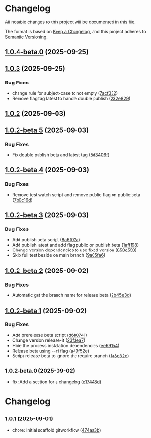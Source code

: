 # Changelog

All notable changes to this project will be documented in this file.

The format is based on [Keep a Changelog](https://keepachangelog.com/en/1.0.0/),
and this project adheres to [Semantic Versioning](https://semver.org/spec/v2.0.0.html).

## [1.0.4-beta.0](https://github.com/arizmuajianisan/gitworkflow/compare/v1.0.3...v1.0.4-beta.0) (2025-09-25)

## [1.0.3](https://github.com/arizmuajianisan/gitworkflow/compare/v1.0.2...v1.0.3) (2025-09-25)

### Bug Fixes

- change rule for subject-case to not empty ([7acf332](https://github.com/arizmuajianisan/gitworkflow/commit/7acf3321b29b2f0ac18870e7ab11b7606015a2dc))
- Remove flag tag latest to handle double publish ([232e829](https://github.com/arizmuajianisan/gitworkflow/commit/232e8299c35a62dcf407958beddc98109e8aa6fa))

## [1.0.2](https://github.com/arizmuajianisan/gitworkflow/compare/v1.0.2-beta.5...v1.0.2) (2025-09-03)

## [1.0.2-beta.5](https://github.com/arizmuajianisan/gitworkflow/compare/v1.0.2-beta.4...v1.0.2-beta.5) (2025-09-03)

### Bug Fixes

- Fix double publish beta and latest tag ([5d3406f](https://github.com/arizmuajianisan/gitworkflow/commit/5d3406f21a9b1780f3cff79c34afccd5a9c97c53))

## [1.0.2-beta.4](https://github.com/arizmuajianisan/gitworkflow/compare/v1.0.2-beta.3...v1.0.2-beta.4) (2025-09-03)

### Bug Fixes

- Remove test:watch script and remove public flag on public:beta ([7b0c16d](https://github.com/arizmuajianisan/gitworkflow/commit/7b0c16d1b3e2d900d9a5a5273dea57ec71ebcf5e))

## [1.0.2-beta.3](https://github.com/arizmuajianisan/gitworkflow/compare/v1.0.2-beta.2...v1.0.2-beta.3) (2025-09-03)

### Bug Fixes

- Add publish beta script ([8a6f02a](https://github.com/arizmuajianisan/gitworkflow/commit/8a6f02a9a981073010bb6ed40e9d99742f93b398))
- Add publish latest and add flag public on publish:beta ([1aff198](https://github.com/arizmuajianisan/gitworkflow/commit/1aff198a1555e108761165d7ed1a044b2d41594b))
- Change version dependencies to use fixed version ([850e550](https://github.com/arizmuajianisan/gitworkflow/commit/850e550b7dcba6f8d4d086f6d8731093158b5eca))
- Skip full test beside on main branch ([9a05fa6](https://github.com/arizmuajianisan/gitworkflow/commit/9a05fa67a4dd9ee7e58a5ecf70ca270edf9e5564))

## [1.0.2-beta.2](https://github.com/arizmuajianisan/gitworkflow/compare/v1.0.2-beta.1...v1.0.2-beta.2) (2025-09-02)

### Bug Fixes

- Automatic get the branch name for release beta ([2b45e3d](https://github.com/arizmuajianisan/gitworkflow/commit/2b45e3dbb9ca057793bbc33839241551c93369ba))

## [1.0.2-beta.1](https://github.com/arizmuajianisan/gitworkflow/compare/v1.0.2-beta.0...v1.0.2-beta.1) (2025-09-02)

### Bug Fixes

- Add prerelease beta script ([d6b0741](https://github.com/arizmuajianisan/gitworkflow/commit/d6b074115421513ba47a2b852a2494b4366c1dd3))
- Change version release-it ([23f3ea7](https://github.com/arizmuajianisan/gitworkflow/commit/23f3ea78a66da480707d118975493c949a5d62bb))
- Hide the process instalation dependencies ([ee69154](https://github.com/arizmuajianisan/gitworkflow/commit/ee69154b2f5785b2ddaaf6f926b9fb7e75cc24b1))
- Release beta using --ci flag ([a49f52e](https://github.com/arizmuajianisan/gitworkflow/commit/a49f52e4149dedc88c71109d3220f48017572dff))
- Script release beta to ignore the require branch ([1a3e32e](https://github.com/arizmuajianisan/gitworkflow/commit/1a3e32ea6ef88c239c0ffe541286fc9ea36fe205))

## <small>1.0.2-beta.0 (2025-09-02)</small>

- fix: Add a section for a changelog ([e17448d](https://github.com/arizmuajianisan/gitworkflow/commit/e17448d))

# Changelog

## <small>1.0.1 (2025-09-01)</small>

- chore: Initial scaffold gitworkflow ([474aa3b](https://github.com/arizmuajianisan/gitworkflow/commit/474aa3b))
